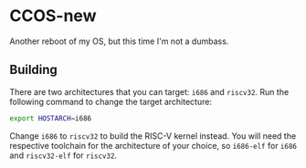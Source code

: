 # CCOS-new
Another reboot of my OS, but this time I'm not a dumbass.
## Building
There are two architectures that you can target: `i686` and `riscv32`. Run the following command to change the target architecture:
```sh
export HOSTARCH=i686
```
Change `i686` to `riscv32` to build the RISC-V kernel instead. You will need the respective toolchain for the architecture of your choice, so `i686-elf` for `i686` and `riscv32-elf` for `riscv32`.

